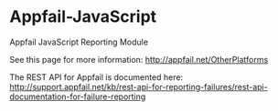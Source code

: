 Appfail-JavaScript
==================

Appfail JavaScript Reporting Module

See this page for more information:
http://appfail.net/OtherPlatforms

The REST API for Appfail is documented here:
http://support.appfail.net/kb/rest-api-for-reporting-failures/rest-api-documentation-for-failure-reporting